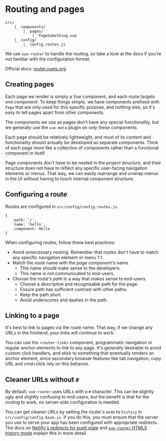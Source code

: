 
# Routing and pages

```
src/
	|_ components/
		|_ pages/
			|_ PageSomething.vue
	|_ config/
		|_ config.routes.js
```

We use `vue-router` to handle the routing, so take a look at the docs if you're not familiar with the configuration format.

Official docs: [router.vuejs.org](https://router.vuejs.org/en/)

## Creating pages

Each page we render is simply a Vue component, and each route targets one _component_. To keep things simple, we have components prefixed with `Page` that are only used for this specific purpose, and nothing else, so it's easy to tell pages apart from other components.

The components we use as pages don't have any special functionality, but we generally use the `vue-meta` plugin on only these components.

Each page should be relatively lightweight, and most of its content and functionality should actually be developed as separate components. Think of each page more like a collection of components rather than a functional component in itself.

Page components don't have to be nested in the project structure, and their structure does not have to reflect any specific user-facing navigation elements or menus. That way, we can easily rearrange and unwrap menus in the UI without having to touch internal component structure.

## Configuring a route

Routes are configured in `src/config/config.routes.js`.

```
{
	path: '/',
	name: 'hello',
	component: Hello
}
```

When configuring routes, follow these best practices:

- Avoid unnecessary nesting. Remember that routes don't have to match any specific navigation element or menu 1:1.
- Match the _route_ name with the _page component's_ name.
	- This name should make sense to the developers.
	- This name is not communicated to end-users.
- Choose the route's _path_ in a way that makes sense to end-users.
	- Choose a descriptive and recognisable path for the page.
	- Ensure path has sufficient contrast with other paths.
	- Keep the path short.
	- Avoid underscores and dashes in the path.

## Linking to a page

It's best to link to pages via the route name. That way, if we change any URLs in the frontend, your links will continue to work.

You can use the `<router-link>` component, programmatic navigation or regular anchor elements to link to any page. It's generally desirable to avoid custom click handlers, and stick to something that eventually renders an anchor element, since secondary browser features like tab navigation, copy URL and cmd+click rely on this behavior.

## Cleaner URLs without `#`

By default, `vue-router` uses URLs with a `#` character. This can be slightly ugly and slightly confusing to end-users, but the benefit is that for the routing to work, no server-side configuration is needed.

You can get cleaner URLs by setting the router's `mode` to `history` in `src/config/config.base.js`. If you do this, you must ensure that the server you use to serve your app has been configured with appropriate redirects. The docs on [Netlify's redirects for push state](https://www.netlify.com/docs/redirects/#history-pushstate-and-single-page-apps) and [`vue-router` HTML5 history mode](https://router.vuejs.org/en/essentials/history-mode.html) explain this in more detail.
